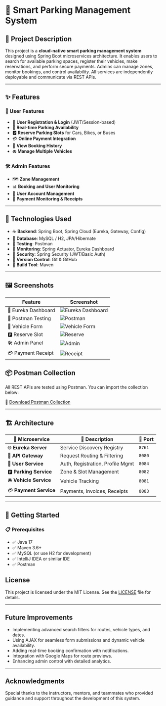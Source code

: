 # 🚗 Smart Parking Management System

## 📘 Project Description
This project is a **cloud-native smart parking management system** designed using Spring Boot microservices architecture. It enables users to search for available parking spaces, register their vehicles, make reservations, and perform secure payments. Admins can manage zones, monitor bookings, and control availability. All services are independently deployable and communicate via REST APIs.

---

## ✨ Features

### 👤 User Features
- 🔐 **User Registration & Login** (JWT/Session-based)
- 📍 **Real-time Parking Availability**
- 🅿️ **Reserve Parking Slots** for Cars, Bikes, or Buses
- 💳 **Online Payment Integration**
- 📖 **View Booking History**
- 🚘 **Manage Multiple Vehicles**

### 🛠️ Admin Features
- 🗺️ **Zone Management**
- 📊 **Booking and User Monitoring**
- 👥 **User Account Management**
- 🧾 **Payment Monitoring & Receipts**

---

## 🧰 Technologies Used

- ☕ **Backend**: Spring Boot, Spring Cloud (Eureka, Gateway, Config)
- 💾 **Database**: MySQL / H2, JPA/Hibernate
- 🧪 **Testing**: Postman
- 📡 **Monitoring**: Spring Actuator, Eureka Dashboard
- 🔐 **Security**: Spring Security (JWT/Basic Auth)
- 📁 **Version Control**: Git & GitHub
- 🧱 **Build Tool**: Maven

---

## 🖼️ Screenshots

| Feature              | Screenshot |
|----------------------|------------|
| 🧭 Eureka Dashboard   | ![Eureka Dashboard](./docs/screenshots/eureka_dashboard.png) |
| 🧪 Postman Testing    | ![Postman](https://via.placeholder.com/600x400.png?text=Postman+Collection) |
| 🚗 Vehicle Form       | ![Vehicle Form](https://via.placeholder.com/600x400.png?text=Vehicle+Registration) |
| 🅿️ Reserve Slot       | ![Reserve](https://via.placeholder.com/600x400.png?text=Reserve+Parking+Slot) |
| 🛠️ Admin Panel        | ![Admin](https://via.placeholder.com/600x400.png?text=Zone+Management) |
| 💳 Payment Receipt    | ![Receipt](https://via.placeholder.com/600x400.png?text=Payment+Receipt) |


## 📦 Postman Collection

All REST APIs are tested using Postman. You can import the collection below:

📎 [Download Postman Collection](./postman_collection.json)

---

## 🏗️ Architecture

| 🧩 Microservice       | 📝 Description                      | 🔢 Port |
|------------------------|------------------------------------|--------|
| 🌐 **Eureka Server**   | Service Discovery Registry         | `8761` |
| 🔁 **API Gateway**     | Request Routing & Filtering        | `8080` |
| 👤 **User Service**    | Auth, Registration, Profile Mgmt   | `8084` |
| 🅿️ **Parking Service** | Zone & Slot Management             | `8082` |
| 🚘 **Vehicle Service** | Vehicle Tracking                   | `8081` |
| 💳 **Payment Service** | Payments, Invoices, Receipts       | `8083` |

---

## 🚀 Getting Started

### 📋 Prerequisites
- ✅ Java 17
- ✅ Maven 3.6+
- ✅ MySQL (or use H2 for development)
- ✅ IntelliJ IDEA or similar IDE
- ✅ Postman

## License

This project is licensed under the MIT License. See the [LICENSE](LICENSE) file for details.

---

## Future Improvements

- Implementing advanced search filters for routes, vehicle types, and dates.
- Using AJAX for seamless form submissions and dynamic vehicle availability.
- Adding real-time booking confirmation with notifications.
- Integration with Google Maps for route previews.
- Enhancing admin control with detailed analytics.

---

## Acknowledgments

Special thanks to the instructors, mentors, and teammates who provided guidance and support throughout the development of this system.



